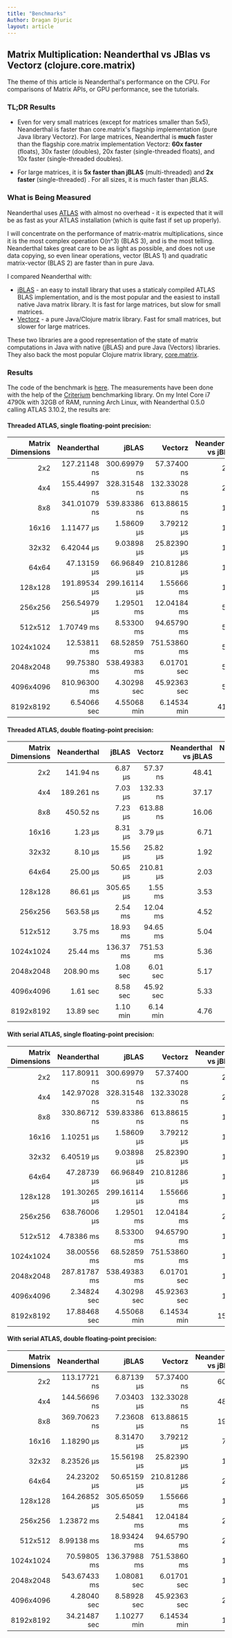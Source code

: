 ```yaml
---
title: "Benchmarks"
Author: Dragan Djuric
layout: article
---
```


## Matrix Multiplication: Neanderthal vs JBlas vs Vectorz (clojure.core.matrix)

The theme of this article is Neanderthal's performance on the CPU. For comparisons of Matrix APIs, or GPU performance, see the tutorials.

### TL;DR Results

* Even for very small matrices (except for matrices smaller than 5x5), Neanderthal is faster than core.matrix's flagship implementation (pure Java library Vectorz). For large matrices, Neanderthal is **much** faster than the flagship core.matrix implementation Vectorz: **60x faster** (floats), 30x faster (doubles), 20x faster (single-threaded floats), and 10x faster (single-threaded doubles).

* For large matrices, it is **5x faster than jBLAS** (multi-threaded) and **2x faster** (single-threaded) . For all sizes, it is much faster than jBLAS.

### What is Being Measured

Neanderthal uses [ATLAS](http://math-atlas.sourceforge.net/) with almost no overhead - it is expected that it will be as fast as your ATLAS installation (which is quite fast if set up properly).

I will concentrate on the performance of matrix-matrix multiplications, since it is the most complex operation O(n^3) (BLAS 3), and is the most telling. Neanderthal takes great care to be as light as possible, and does not use data copying, so even linear operations, vector (BLAS 1) and quadratic matrix-vector (BLAS 2) are faster than in pure Java.

I compared Neanderthal with:

* [jBLAS](http://mikiobraun.github.io/jblas/) - an easy to install library that uses a staticaly compiled ATLAS BLAS implementation, and is the most popular and the easiest to install native Java matrix library. It is fast for large matrices, but slow for small matrices.
* [Vectorz](https://github.com/mikera/vectorz) - a pure Java/Clojure matrix library. Fast for small matrices, but slower for large matrices.

These two libraries are a good representation of the state of matrix computations in Java with native (jBLAS) and pure Java (Vectors) libraries. They also back the most popular Clojure matrix library, [core.matrix](https://github.com/mikera/core.matrix).

### Results

The code of the benchmark is [here](https://github.com/uncomplicate/neanderthal/blob/master/examples/benchmarks/src/benchmarks/core.clj). The measurements have been done with the help of the [Criterium](https://github.com/hugoduncan/criterium) benchmarking library. On my Intel Core i7 4790k with 32GB of RAM, running Arch Linux, with Neanderthal 0.5.0 calling ATLAS 3.10.2, the results are:

#### Threaded ATLAS, single floating-point precision:

| Matrix Dimensions | Neanderthal | jBLAS | Vectorz | Neanderthal vs jBLAS | Neanderthal vs Vectorz |
| -----------------:| -----------:| -----:| -------:| --------------------:| ----------------------:|
| 2x2 | 127.21148 ns | 300.69979 ns | 57.37400 ns | 2.36 | 0.45 |
| 4x4 | 155.44997 ns | 328.31548 ns | 132.33028 ns | 2.11 | 0.85 |
| 8x8 | 341.01079 ns | 539.83386 ns | 613.88615 ns | 1.58 | 1.80 |
| 16x16 | 1.11477 µs | 1.58609 µs | 3.79212 µs | 1.42 | 3.40 |
| 32x32 | 6.42044 µs | 9.03898 µs | 25.82390 µs | 1.41 | 4.02 |
| 64x64 | 47.13159 µs | 66.96849 µs | 210.81286 µs | 1.42 | 4.47 |
| 128x128 | 191.89534 µs | 299.16114 µs | 1.55666 ms | 1.56 | 8.11 |
| 256x256 | 256.54979 µs | 1.29501 ms | 12.04184 ms | 5.05 | 46.94 |
| 512x512 | 1.70749 ms | 8.53300 ms | 94.65790 ms | 5.00 | 55.44 |
| 1024x1024 | 12.53811 ms | 68.52859 ms | 751.53860 ms | 5.47 | 59.94 |
| 2048x2048 | 99.75380 ms | 538.49383 ms | 6.01701 sec | 5.40 | 60.32 |
| 4096x4096 | 810.96300 ms | 4.30298 sec | 45.92363 sec | 5.31 | 56.63 |
| 8192x8192 | 6.54066 sec | 4.55068 min | 6.14534 min | 41.75 | 56.37 |

#### Threaded ATLAS, double floating-point precision:

| Matrix Dimensions | Neanderthal | jBLAS | Vectorz | Neanderthal vs jBLAS | Neanderthal vs Vectorz |
| -----------------:| -----------:| -----:| -------:| --------------------:| ----------------------:|
| 2x2 | 141.94 ns | 6.87 µs | 57.37 ns | 48.41 | 0.40 |
| 4x4 | 189.261 ns | 7.03 µs | 132.33 ns | 37.17 | 0.70 |
| 8x8 | 450.52 ns | 7.23 µs | 613.88 ns | 16.06 | 1.36 |
| 16x16 | 1.23 µs | 8.31 µs | 3.79 µs | 6.71 | 3.06 |
| 32x32 | 8.10 µs | 15.56 µs | 25.82 µs | 1.92 | 3.19 |
| 64x64 | 25.00 µs | 50.65 µs | 210.81 µs | 2.03 | 8.43 |
| 128x128 | 86.61 µs | 305.65 µs | 1.55 ms | 3.53 | 17.97 |
| 256x256 | 563.58 µs | 2.54 ms | 12.04 ms | 4.52 | 21.37 |
| 512x512 | 3.75 ms | 18.93 ms | 94.65 ms | 5.04 | 25.20 |
| 1024x1024 | 25.44 ms | 136.37 ms | 751.53 ms | 5.36 | 29.53 |
| 2048x2048 | 208.90 ms | 1.08 sec | 6.01 sec | 5.17 | 28.80 |
| 4096x4096 | 1.61 sec | 8.58 sec | 45.92 sec | 5.33 | 28.51 |
| 8192x8192 | 13.89 sec | 1.10 min | 6.14 min | 4.76 | 26.55 |

#### With serial ATLAS, single floating-point precision:

| Matrix Dimensions | Neanderthal | jBLAS | Vectorz | Neanderthal vs jBLAS | Neanderthal vs Vectorz |
| -----------------:| -----------:| -----:| -------:| --------------------:| ----------------------:|
| 2x2 | 117.80911 ns | 300.69979 ns | 57.37400 ns | 2.55 | 0.49 |
| 4x4 | 142.97028 ns | 328.31548 ns | 132.33028 ns | 2.30 | 0.93 |
| 8x8 | 330.86712 ns | 539.83386 ns | 613.88615 ns | 1.63 | 1.86 |
| 16x16 | 1.10251 µs | 1.58609 µs | 3.79212 µs | 1.44 | 3.44 |
| 32x32 | 6.40519 µs | 9.03898 µs | 25.82390 µs | 1.41 | 4.03 |
| 64x64 | 47.28739 µs | 66.96849 µs | 210.81286 µs | 1.42 | 4.46 |
| 128x128 | 191.30265 µs | 299.16114 µs | 1.55666 ms | 1.56 | 8.14 |
| 256x256 | 638.76006 µs | 1.29501 ms | 12.04184 ms | 2.03 | 18.85 |
| 512x512 | 4.78386 ms | 8.53300 ms | 94.65790 ms | 1.78 | 19.79 |
| 1024x1024 | 38.00556 ms | 68.52859 ms | 751.53860 ms | 1.80 | 19.77 |
| 2048x2048 | 287.81787 ms | 538.49383 ms | 6.01701 sec | 1.87 | 20.91 |
| 4096x4096 | 2.34824 sec | 4.30298 sec | 45.92363 sec | 1.83 | 19.56 |
| 8192x8192 | 17.88468 sec | 4.55068 min | 6.14534 min | 15.27 | 20.62 |

#### With serial ATLAS, double floating-point precision:

| Matrix Dimensions | Neanderthal | jBLAS | Vectorz | Neanderthal vs jBLAS | Neanderthal vs Vectorz |
| -----------------:| -----------:| -----:| -------:| --------------------:| ----------------------:|
| 2x2 | 113.17721 ns | 6.87139 µs | 57.37400 ns | 60.71 | 0.51 |
| 4x4 | 144.56696 ns | 7.03403 µs | 132.33028 ns | 48.66 | 0.92 |
| 8x8 | 369.70623 ns | 7.23608 µs | 613.88615 ns | 19.57 | 1.66 |
| 16x16 | 1.18290 µs | 8.31470 µs | 3.79212 µs | 7.03 | 3.21 |
| 32x32 | 8.23526 µs | 15.56198 µs | 25.82390 µs | 1.89 | 3.14 |
| 64x64 | 24.23202 µs | 50.65159 µs | 210.81286 µs | 2.09 | 8.70 |
| 128x128 | 164.26852 µs | 305.65059 µs | 1.55666 ms | 1.86 | 9.48 |
| 256x256 | 1.23872 ms | 2.54841 ms | 12.04184 ms | 2.06 | 9.72 |
| 512x512 | 8.99138 ms | 18.93424 ms | 94.65790 ms | 2.11 | 10.53 |
| 1024x1024 | 70.59805 ms | 136.37988 ms | 751.53860 ms | 1.93 | 10.65 |
| 2048x2048 | 543.67433 ms | 1.08081 sec | 6.01701 sec | 1.99 | 11.07 |
| 4096x4096 | 4.28040 sec | 8.58928 sec | 45.92363 sec | 2.01 | 10.73 |
| 8192x8192 | 34.21487 sec | 1.10277 min | 6.14534 min | 1.93 | 10.78 |
